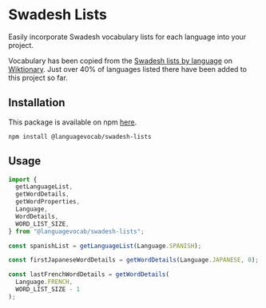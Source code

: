 # Swadesh Lists

Easily incorporate Swadesh vocabulary lists for each language into your project.

Vocabulary has been copied from the [Swadesh lists by language](https://en.wiktionary.org/wiki/Category:Swadesh_lists_by_language) on [Wiktionary](https://en.wiktionary.org). Just over 40% of languages listed there have been added to this project so far.

## Installation

This package is available on npm [here](https://www.npmjs.com/package/@languagevocab/swadesh-lists).

```
npm install @languagevocab/swadesh-lists
```

## Usage

```js
import {
  getLanguageList,
  getWordDetails,
  getWordProperties,
  Language,
  WordDetails,
  WORD_LIST_SIZE,
} from "@languagevocab/swadesh-lists";

const spanishList = getLanguageList(Language.SPANISH);

const firstJapaneseWordDetails = getWordDetails(Language.JAPANESE, 0);

const lastFrenchWordDetails = getWordDetails(
  Language.FRENCH,
  WORD_LIST_SIZE - 1
);
```
